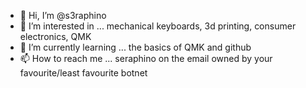 - 👋 Hi, I’m @s3raphino
- 👀 I’m interested in ... mechanical keyboards, 3d printing, consumer electronics, QMK
- 🌱 I’m currently learning ... the basics of QMK and github
- 📫 How to reach me ... seraphino on the email owned by your favourite/least favourite botnet

<!---
s3raphino/s3raphino is a ✨ special ✨ repository because its `README.md` (this file) appears on your GitHub profile.
You can click the Preview link to take a look at your changes.
--->

